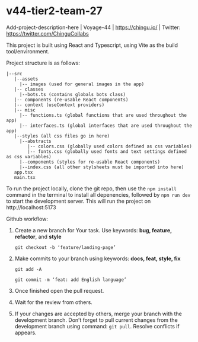 # v44-tier2-team-27

Add-project-description-here | Voyage-44 | https://chingu.io/ | Twitter: https://twitter.com/ChinguCollabs

This project is built using React and Typescript, using Vite as the build tool/environment.

Project structure is as follows:

```
|--src
   |--assets
     |-- images (used for general images in the app)
   |-- classes
     |--bots.ts (contains globals bots class)
   |-- components (re-usable React components)
   |-- context (useContext providers)
   |-- misc
     |-- functions.ts (global functions that are used throughout the app)
     |-- interfaces.ts (global interfaces that are used throughout the app)
   |--styles (all css files go in here)
     |--abstracts
        |-- colors.css (globally used colors defined as css variables)
        |-- fonts.css (globally used fonts and text settings defined as css variables)
     |--components (styles for re-usable React components)
     |--index.css (all other stylsheets must be imported into here)
   app.tsx
   main.tsx
```

To run the project locally, clone the git repo, then use the `npm install` command in the terminal to install all depenencies,
followed by `npm run dev` to start the development server. This will run the project on http://localhost:5173

Github workflow:

1. Create a new branch for Your task. Use keywords: <B>bug, feature, refactor</B>, and <B>style</B>

   `git checkout -b ‘feature/landing-page’`

2. Make commits to your branch using keywords: <B>docs, feat, style, fix</B>

   `git add -A`

   `git commit -m ‘feat: add English language’`

3. Once finished open the pull request.
4. Wait for the review from others.
5. If your changes are accepted by others, merge your branch with the development branch. Don’t forget to pull current changes from the development branch using command: `git pull`. Resolve conflicts if appears.

